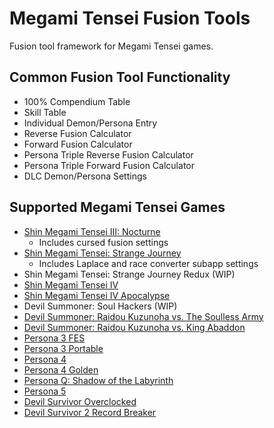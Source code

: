 # Megami Tensei Fusion Tools

Fusion tool framework for Megami Tensei games.

## Common Fusion Tool Functionality

* 100% Compendium Table
* Skill Table
* Individual Demon/Persona Entry
* Reverse Fusion Calculator
* Forward Fusion Calculator
* Persona Triple Reverse Fusion Calculator
* Persona Triple Forward Fusion Calculator
* DLC Demon/Persona Settings

## Supported Megami Tensei Games

* [Shin Megami Tensei III: Nocturne](https://aqiu384.github.io/megaten-fusion-tool/smt3)
    * Includes cursed fusion settings
* [Shin Megami Tensei: Strange Journey](https://aqiu384.github.io/megaten-fusion-tool/smtsj)
    * Includes Laplace and race converter subapp settings
* Shin Megami Tensei: Strange Journey Redux (WIP)
* [Shin Megami Tensei IV](https://aqiu384.github.io/megaten-fusion-tool/smt4)
* [Shin Megami Tensei IV Apocalypse](https://aqiu384.github.io/megaten-fusion-tool/smt4f)
* Devil Summoner: Soul Hackers (WIP)
* [Devil Summoner: Raidou Kuzunoha vs. The Soulless Army](https://aqiu384.github.io/megaten-fusion-tool/krch)
* [Devil Summoner: Raidou Kuzunoha vs. King Abaddon](https://aqiu384.github.io/megaten-fusion-tool/krao)
* [Persona 3 FES](https://aqiu384.github.io/megaten-fusion-tool/p3fes)
* [Persona 3 Portable](https://aqiu384.github.io/megaten-fusion-tool/p3p)
* [Persona 4](https://aqiu384.github.io/megaten-fusion-tool/p4)
* [Persona 4 Golden](https://aqiu384.github.io/megaten-fusion-tool/p4g)
* [Persona Q: Shadow of the Labyrinth](https://aqiu384.github.io/megaten-fusion-tool/pq)
* [Persona 5](https://aqiu384.github.io/megaten-fusion-tool/p5)
* [Devil Survivor Overclocked](https://aqiu384.github.io/megaten-fusion-tool/dso)
* [Devil Survivor 2 Record Breaker](https://aqiu384.github.io/megaten-fusion-tool/ds2br)
